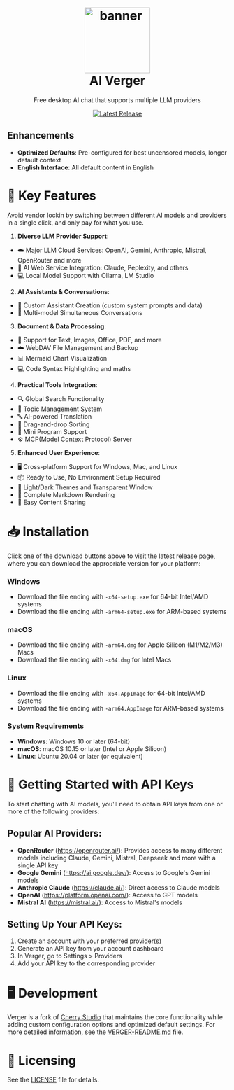 <h1 align="center">
  <img src="https://raw.githubusercontent.com/LeChatterie/Verger/refs/heads/master/build/icon.png" width="150" height="150" alt="banner" /><br>
  AI Verger
</h1>

<p align="center">Free desktop AI chat that supports multiple LLM providers</p>

<p align="center">
  <a href="https://github.com/LeChatterie/Verger/releases/latest">
    <img src="https://img.shields.io/github/v/release/LeChatterie/Verger?style=flat-square" alt="Latest Release">
  </a>
</p>

## Enhancements

- **Optimized Defaults**: Pre-configured for best uncensored models, longer default context
- **English Interface**: All default content in English

# 🌟 Key Features

Avoid vendor lockin by switching between different AI models and providers in a single click, and only pay for what you use.

1. **Diverse LLM Provider Support**:

- ☁️ Major LLM Cloud Services: OpenAI, Gemini, Anthropic, Mistral, OpenRouter and more
- 🔗 AI Web Service Integration: Claude, Peplexity, and others
- 💻 Local Model Support with Ollama, LM Studio

2. **AI Assistants & Conversations**:

- 🤖 Custom Assistant Creation (custom system prompts and data)
- 💬 Multi-model Simultaneous Conversations

3. **Document & Data Processing**:

- 📄 Support for Text, Images, Office, PDF, and more
- ☁️ WebDAV File Management and Backup
- 📊 Mermaid Chart Visualization
- 💻 Code Syntax Highlighting and maths

4. **Practical Tools Integration**:

- 🔍 Global Search Functionality
- 📝 Topic Management System
- 🔤 AI-powered Translation
- 🎯 Drag-and-drop Sorting
- 🔌 Mini Program Support
- ⚙️ MCP(Model Context Protocol) Server

5. **Enhanced User Experience**:

- 🖥️ Cross-platform Support for Windows, Mac, and Linux
- 📦 Ready to Use, No Environment Setup Required
- 🎨 Light/Dark Themes and Transparent Window
- 📝 Complete Markdown Rendering
- 🤲 Easy Content Sharing

# 📥 Installation

Click one of the download buttons above to visit the latest release page, where you can download the appropriate version for your platform:

### Windows

- Download the file ending with `-x64-setup.exe` for 64-bit Intel/AMD systems
- Download the file ending with `-arm64-setup.exe` for ARM-based systems

### macOS

- Download the file ending with `-arm64.dmg` for Apple Silicon (M1/M2/M3) Macs
- Download the file ending with `-x64.dmg` for Intel Macs

### Linux

- Download the file ending with `-x64.AppImage` for 64-bit Intel/AMD systems
- Download the file ending with `-arm64.AppImage` for ARM-based systems

### System Requirements

- **Windows**: Windows 10 or later (64-bit)
- **macOS**: macOS 10.15 or later (Intel or Apple Silicon)
- **Linux**: Ubuntu 20.04 or later (or equivalent)

# 🔑 Getting Started with API Keys

To start chatting with AI models, you'll need to obtain API keys from one or more of the following providers:

## Popular AI Providers:

- **OpenRouter** (https://openrouter.ai/): Provides access to many different models including Claude, Gemini, Mistral, Deepseek and more with a single API key
- **Google Gemini** (https://ai.google.dev/): Access to Google's Gemini models
- **Anthropic Claude** (https://claude.ai/): Direct access to Claude models
- **OpenAI** (https://platform.openai.com/): Access to GPT models
- **Mistral AI** (https://mistral.ai/): Access to Mistral's models

## Setting Up Your API Keys:

1. Create an account with your preferred provider(s)
2. Generate an API key from your account dashboard
3. In Verger, go to Settings > Providers
4. Add your API key to the corresponding provider

# 🖥️ Development

Verger is a fork of [Cherry Studio](https://github.com/CherryHQ/cherry-studio) that maintains the core functionality while adding custom configuration options and optimized default settings. For more detailed information, see the [VERGER-README.md](VERGER-README.md) file.

# 📃 Licensing

See the [LICENSE](./LICENSE) file for details.
